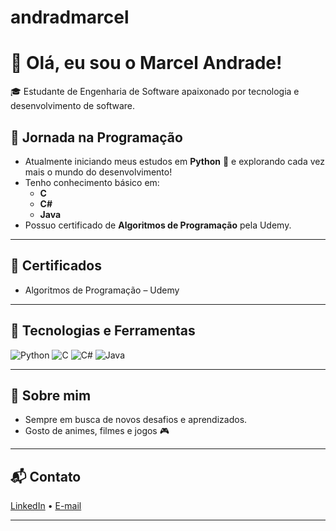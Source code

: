 # andradmarcel

# 👋 Olá, eu sou o Marcel Andrade!

🎓 Estudante de Engenharia de Software apaixonado por tecnologia e desenvolvimento de software.

## 🚀 Jornada na Programação

- Atualmente iniciando meus estudos em **Python** 🐍 e explorando cada vez mais o mundo do desenvolvimento!
- Tenho conhecimento básico em:
  - **C**
  - **C#**
  - **Java**
- Possuo certificado de **Algoritmos de Programação** pela Udemy.

---

## 🏅 Certificados

- Algoritmos de Programação – Udemy

---

## 🔧 Tecnologias e Ferramentas

![Python](https://img.shields.io/badge/Python-3776AB?style=for-the-badge&logo=python&logoColor=white)
![C](https://img.shields.io/badge/C-00599C?style=for-the-badge&logo=c&logoColor=white)
![C#](https://img.shields.io/badge/C%23-239120?style=for-the-badge&logo=c-sharp&logoColor=white)
![Java](https://img.shields.io/badge/Java-ED8B00?style=for-the-badge&logo=java&logoColor=white)

---

## 📖 Sobre mim

- Sempre em busca de novos desafios e aprendizados.
- Gosto de animes, filmes e jogos 🎮

---

## 📬 Contato

[LinkedIn](https://www.linkedin.com/in/andradmarcel/) • [E-mail](mailto:luismarcel402@gmail.com)

---

